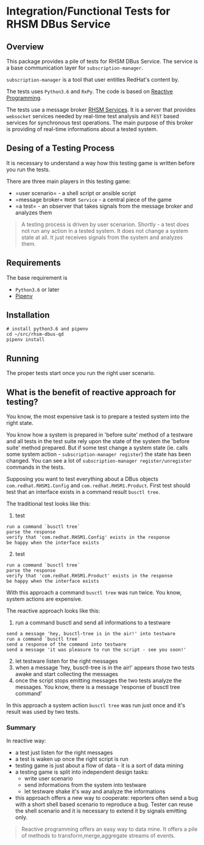# Integration/Functional Tests for RHSM DBus Service
## Overview
This package provides a pile of tests for RHSM DBus Service.
The service is a base communication layer for `subscription-manager`. 

`subscription-manager` is a tool that user entitles RedHat's content by.

The tests uses `Python3.6` and `RxPy`. The code is based on [Reactive Programming](http://reactivex.io).

The tests use a message broker [RHSM Services](https://github.com/RedHatQE/rhsm-services). It is a server that provides `websocket` services needed by real-time test analysis
and `REST` based services for synchronous test operations. The main purpose of this broker is providing of real-time informations about a tested system.

## Desing of a Testing Process

It is necessary to understand a way how this testing game is written before you run the tests.

There are three main players in this testing game:
- =user scenario= - a shell script or ansible script
- =message broker= `RHSM Service` - a central piece of the game
- =a test= - an observer that takes signals from the message broker and analyzes them 

> A testing process is driven by user scenarion. Shortly - a test does not run any action in a tested system. 
> It does not change a system state at all. It just receives signals from the system and analyzes them.


   
## Requirements
The base requirement is 
  - `Python3.6` or later
  - [Pipenv](https://github.com/pypa/pipenv)
  
## Installation

```shell
# install python3.6 and pipenv
cd ~/src/rhsm-dbus-qd
pipenv install
```

## Running

The proper tests start once you run the right user scenario.

## What is the benefit of reactive approach for testing?

You know, the most expensive task is to prepare a tested system into the right state.

You know how a system is prepared in 'before suite' method of a testware and all tests in the test suite rely upon the state of the system the 'before suite' method prepared.
But if some test change a system state (ie. calls some system action - `subscription-manager register`) the state has been changed. You can see a lot of `subscription-manager register/unregister` 
commands in the tests.

Supposing you want to test everything about a DBus objects `com.redhat.RHSM1.Config` and `com.redhat.RHSM1.Product`. First test should test that an interface exists in a command result `busctl tree`.

The traditional test looks like this:

1. test

```shell
run a command `busctl tree`
parse the response
verify that 'com.redhat.RHSM1.Config' exists in the response
be happy when the interface exists
```
2. test

```shell
run a command `busctl tree`
parse the response
verify that 'com.redhat.RHSM1.Product' exists in the response
be happy when the interface exists
```

With this approach a command `busctl tree` was run twice. You know, system actions are expensive.

The reactive approach looks like this:

1. run a command busctl and send all informations to a testware

```shell
send a message 'hey, busctl-tree is in the air!' into testware
run a command `busctl tree`
send a response of the command into testware
send a message 'it was pleasure to run the script - see you soon!'
```
2. let testware listen for the right messages
3. when a message 'hey, busctl-tree is in the air!' appears
   those two tests awake and start collecting the messages
4. once the script stops emitting messages the two tests analyze the messages.
   You know, there is a message 'response of busctl tree command'
   
In this approach a system action `busctl tree` was run just once and it's result was used by two tests.

### Summary
In reactive way:
- a test just listen for the right messages
- a test is waken up once the right script is run
- testing game is just about a flow of data - it is a sort of data mining
- a testing game is split into independent design tasks:
   - write user scenario
   - send informations from the system into testware
   - let testware shake it's way and analyze the informations
- this approach offers a new way to cooperate: 
  reporters often send a bug with a short shell based scenario to reproduce a bug.
  Tester can reuse the shell scenario and it is necessary to extend it by signals emitting only.

> Reactive programming offers an easy way to data mine. It offers a pile of methods to transform,merge,aggregate streams of events.
